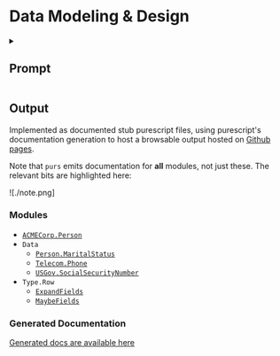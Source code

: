 # Data Modeling & Design

<details>
<summary>

## Prompt
</summary>

### Input
Please author the types for two representations of a Person along with the types of the function signatures converting one to the other.

- **Editing**: Various fields may be in an incomplete or invalid state while a person is in the process of being edited.
- **Validated / Fully Formed**: This model will be consumed by the rest of the application and should make impossible states unrepresentable, act as proof that the model has passed certain validations, and assist users of the model by preventing structural mistakes, enforcing semantics, and simplifying use.

For this exercise we will limit the fields we model to:
- First Name
- Last Name
- Social Security Number
- Marital Status
- US Phone Number

Consider data integrity, usage ergonomics, transparency of the Api, and any other quality measures you generally value.

You should design the validated Person based upon your own personal experience.

### Output
- Type signatures for both the editable and the validated version of a Person.
- Key function signatures involved in translating an editable version of a Person to a validated Person. Do not worry about implementing these.
  - If there are any validations that cannot be represented in types then please do include a few code comments discussing those.
- Briefly describe the Module organization for these types and what should be exposed and what should be hidden. Be ready to discuss how this impacts total system maintainability.
</details>

## Output
Implemented as documented stub purescript files, using purescript's documentation generation
to host a browsable output hosted on [Github pages](https://cakekindel.github.io/panoramic-exercise-01/ACMECorp.Person.html).

Note that `purs` emits documentation for **all** modules, not just these. The relevant bits are highlighted here:

![./note.png]

### Modules
* [`ACMECorp.Person`](https://cakekindel.github.io/panoramic-exercise-01/ACMECorp.Person.html)
* `Data`
  * [`Person.MaritalStatus`](https://cakekindel.github.io/panoramic-exercise-01/Data.Person.MaritalStatus.html)
  * [`Telecom.Phone`](https://cakekindel.github.io/panoramic-exercise-01/Data.Telecom.Phone.html)
  * [`USGov.SocialSecurityNumber`](https://cakekindel.github.io/panoramic-exercise-01/Data.USGov.SocialSecurityNumber.html)
* `Type.Row`
  * [`ExpandFields`](https://cakekindel.github.io/panoramic-exercise-01/Type.Row.ExpandFields.html)
  * [`MaybeFields`](https://cakekindel.github.io/panoramic-exercise-01/Type.Row.MaybeFields.html)

### Generated Documentation
[Generated docs are available here](https://cakekindel.github.io/panoramic-exercise-01/ACMECorp.Person.html)

